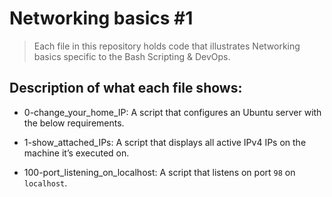 # Networking basics #1
> Each file in this repository holds code that illustrates Networking basics
> specific to the Bash Scripting & DevOps.

## Description of what each file shows:
* 0-change_your_home_IP: A script that configures an Ubuntu server with the below requirements.

* 1-show_attached_IPs: A script that displays all active IPv4 IPs on the machine it’s executed on.

* 100-port_listening_on_localhost: A script that listens on port `98` on `localhost`.
